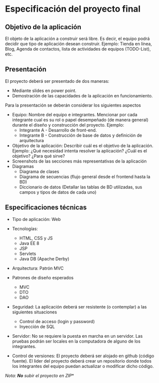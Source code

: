 # Especificación del proyecto final

## Objetivo de la aplicación

El objeto de la aplicación a construir será libre. Es decir, el equipo podrá decidir que tipo de aplicación desean construir.
Ejemplo: Tienda en línea, Blog, Agenda de contactos, lista de actividades de equipos (TODO-List), etc. 

## Presentación

El proyecto deberá ser presentado de dos maneras:

- Mediante slides en power point.
- Demostración de las capacidades de la aplicación en funcionamiento.

Para la presentación se deberán considerar los siguientes aspectos

- Equipo: Nombre del equipo e integrantes. Mencionar por cada integrante cual es su rol o papel desempeñado (de manera general) durante el diseño y construcción del proyecto. Ejemplo:
  - Integrante A - Desarrollo de front-end. 
  - Integrante B - Construcción de base de datos y definición de arquitectura
- Objetivo de la aplicación: Describir cuál es el objetivo de la aplicación. Ejemplo: ¿Qué necesidad intenta resolver la aplicación? ¿Cuál es el objetivo? ¿Para qué sirve?
- Screenshots de las secciones más representativas de la aplicación
- Diagramas
  - Diagrama de clases
  - Diagrama de secuencias (flujo general desde el frontend hasta la BD)
  - Diccionario de datos (Detallar las tablas de BD utilizadas, sus campos y tipos de datos de cada uno)

## Especificaciones técnicas

- Tipo de aplicación: Web
- Tecnologías:
  - HTML, CSS y JS
  - Java EE 8
  - JSP
  - Servlets
  - Java DB (Apache Derby)
- Arquitectura: Patrón MVC
- Patrones de diseño esperados
	- MVC
	- DTO
	- DAO
- Seguridad: La aplicación deberá ser resistente (o contemplar) a las siguientes situaciones
  - Control de acceso (login y password)
  - Inyección de SQL
  
- Servidor: No se requiere la puesta en marcha en un servidor. Las pruebas podrán ser locales en la computadora de alguno de los integrantes.

- Control de versiones: El proyecto deberá ser alojado en github (código fuente). El lider del proyecto deberá crear un repositorio donde todos los integrantes del equipo puedan actualizar o modificar dicho código.

*Nota: **No** subir el proyecto en ZIP**


